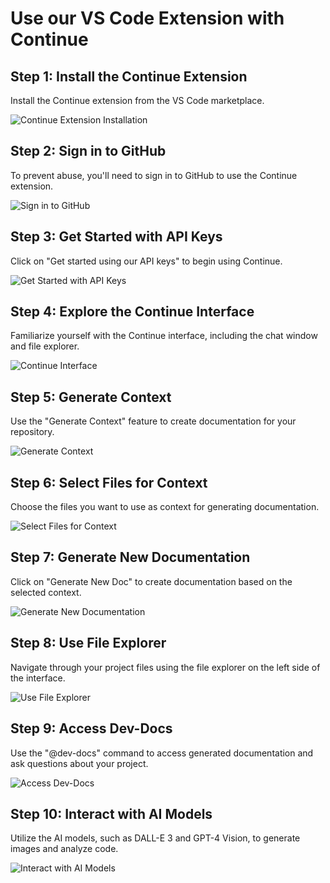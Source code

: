 

  # Use our VS Code Extension with Continue

## Step 1: Install the Continue Extension

Install the Continue extension from the VS Code marketplace.

![Continue Extension Installation](/img/use_our_vs_code_extension_with_continue/step_1.png)

## Step 2: Sign in to GitHub

To prevent abuse, you'll need to sign in to GitHub to use the Continue extension.

![Sign in to GitHub](/img/use_our_vs_code_extension_with_continue/step_2.png)

## Step 3: Get Started with API Keys

Click on "Get started using our API keys" to begin using Continue.

![Get Started with API Keys](/img/use_our_vs_code_extension_with_continue/step_3.png)

## Step 4: Explore the Continue Interface

Familiarize yourself with the Continue interface, including the chat window and file explorer.

![Continue Interface](/img/use_our_vs_code_extension_with_continue/step_4.png)

## Step 5: Generate Context

Use the "Generate Context" feature to create documentation for your repository.

![Generate Context](/img/use_our_vs_code_extension_with_continue/step_5.png)

## Step 6: Select Files for Context

Choose the files you want to use as context for generating documentation.

![Select Files for Context](/img/use_our_vs_code_extension_with_continue/step_6.png)

## Step 7: Generate New Documentation

Click on "Generate New Doc" to create documentation based on the selected context.

![Generate New Documentation](/img/use_our_vs_code_extension_with_continue/step_7.png)

## Step 8: Use File Explorer

Navigate through your project files using the file explorer on the left side of the interface.

![Use File Explorer](/img/use_our_vs_code_extension_with_continue/step_8.png)

## Step 9: Access Dev-Docs

Use the "@dev-docs" command to access generated documentation and ask questions about your project.

![Access Dev-Docs](/img/use_our_vs_code_extension_with_continue/step_10.png)

## Step 10: Interact with AI Models

Utilize the AI models, such as DALL-E 3 and GPT-4 Vision, to generate images and analyze code.

![Interact with AI Models](/img/use_our_vs_code_extension_with_continue/step_14.png)

  
